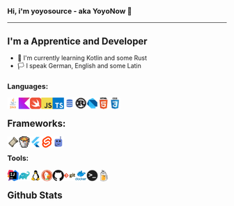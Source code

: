 ### Hi, i'm yoyosource - aka YoyoNow 👋

---

## I'm a Apprentice and Developer

- 🌱 I'm currently learning Kotlin and some Rust
- 🏳 I speak German, English and some Latin

### Languages:
<img align="left" alt="Java" width="26px" src="https://raw.githubusercontent.com/github/explore/main/topics/java/java.png" />
<img align="left" alt="Kotlin" width="26px" src="https://raw.githubusercontent.com/github/explore/main/topics/kotlin/kotlin.png" />
<img align="left" alt="Swift" width="26px" src="https://raw.githubusercontent.com/github/explore/main/topics/swift/swift.png" />
<img align="left" alt="JavaScript" width="26px" src="https://raw.githubusercontent.com/github/explore/main/topics/javascript/javascript.png" /> 
<img align="left" alt="TypeScript" width="26px" src="https://raw.githubusercontent.com/github/explore/main/topics/typescript/typescript.png" /> 
<img align="left" alt="SQL" width="26px" src="https://raw.githubusercontent.com/github/explore/main/topics/sql/sql.png" />
<img align="left" alt="Rust" width="26px" src="https://raw.githubusercontent.com/github/explore/main/topics/rust/rust.png" />
<img align="left" alt="Dart" width="26px" src="https://github.com/github/explore/blob/main/topics/dart/dart.png" />
<img align="left" alt="HTML" width="26px" src="https://raw.githubusercontent.com/github/explore/main/topics/html/html.png" />
<img align="left" alt="CSS" width="26px" src="https://raw.githubusercontent.com/github/explore/main/topics/css/css.png" />
 
 <!-- https://github.com/github/explore -->
<br />

## Frameworks: 

<img align="left" alt="Fabric" width="26px" src="https://raw.githubusercontent.com/github/explore/main/topics/fabricmc/fabricmc.png" /> 
<img align="left" alt="Bukkit" width="26px" src="https://raw.githubusercontent.com/github/explore/main/topics/bukkit/bukkit.png" /> 
<img align="left" alt="Flutter" width="26px" src="https://github.com/github/explore/blob/main/topics/flutter/flutter.png" /> 
<img align="left" alt="Svelte" width="26px" src="https://raw.githubusercontent.com/github/explore/main/topics/svelte/svelte.png" /> 
<img align="left" alt="JDA" width="26px" src="https://raw.githubusercontent.com/github/explore/main/topics/discord-bots/discord-bots.png" /> 


<br/>

### Tools:
<img align="left" alt="Intellij Idea" width="26px" src="https://raw.githubusercontent.com/github/explore/main/topics/intellij-idea/intellij-idea.png" /> 
<img align="left" alt="Gradle" width="26px" src="https://raw.githubusercontent.com/github/explore/main/topics/gradle/gradle.png" /> 
<img align="left" alt="Linux" width="26px" src="https://raw.githubusercontent.com/github/explore/main/topics/linux/linux.png" /> 
<img align="left" alt="Duckduckgo" width="26px" src="https://raw.githubusercontent.com/github/explore/main/topics/duckduckgo/duckduckgo.png" />
<img align="left" alt="Github" width="26px" src="https://raw.githubusercontent.com/github/explore/main/topics/github/github.png" />
<img align="left" alt="Git" width="26px" src="https://raw.githubusercontent.com/github/explore/main/topics/git/git.png" />
<img align="left" alt="Docker" width="26px" src="https://raw.githubusercontent.com/github/explore/main/topics/docker/docker.png" />
<img align="left" alt="Terminal" width="26px" src="https://raw.githubusercontent.com/github/explore/main/topics/terminal/terminal.png" />
<img align="left" alt="Homebrew" width="26px" src="https://raw.githubusercontent.com/github/explore/main/topics/homebrew/homebrew.png" />


<br />

## Github Stats

<!--<img align="left" alt="codeSTACKr's Github Stats" src="https://github-readme-stats.codestackr.vercel.app/api?username=yoyosource&show_icons=true&hide_border=true&theme=dark" />-->

<img align="right" alt="" src="https://github-readme-stats.vercel.app/api/top-langs/?username=yoyosource&show_icons=true&hide_border=true&theme=light" />
<img aling="left" alt="" src="https://github-readme-stats.vercel.app/api?username=yoyosource" />
